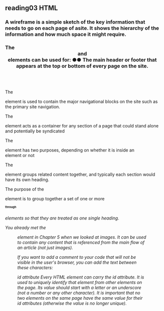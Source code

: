 ## reading03 HTML


### A wireframe is a simple sketch of the key information that needs to go on each page of asite. It shows the hierarchy of the information and how much space it might require.

### The <header> and <footer> elements can be used for: ●● The main header or footer that appears at the top or bottom of every page on the site.
The <nav> element is used to
contain the major navigational
blocks on the site such as the
primary site navigation.

The <article> element acts as
a container for any section of a
page that could stand alone and
potentially be syndicated

The <aside> element has two
purposes, depending on whether
it is inside an <article>
element or not

The <section> element groups
related content together, and
typically each section would
have its own heading.

The purpose of the <hgroup>
element is to group together a
set of one or more <h1> through
<h6> elements so that they are
treated as one single heading.

You already met the <figure>
element in Chapter 5 when we
looked at images. It can be used
to contain any content that is
referenced from the main flow of
an article (not just images).

<!-- -->
If you want to add a comment
to your code that will not be
visible in the user's browser, you
can add the text between these
characters:

id attribute 
Every HTML element can carry
the id attribute. It is used to
uniquely identify that element
from other elements on the
page. Its value should start with
a letter or an underscore (not a
number or any other character).
It is important that no two
elements on the same page
have the same value for their id
attributes (otherwise the value is
no longer unique).